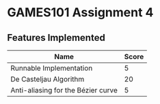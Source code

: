 # GAMES101 Assignment 4
## Features Implemented

| Name                               | Score |
| ---------------------------------- | ----- |
| Runnable Implementation            | 5     |
| De Casteljau Algorithm             | 20    |
| Anti-aliasing for the Bézier curve | 5     |

